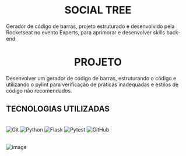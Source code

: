 <h1 align = "center" > SOCIAL TREE </h1>

Gerador de código de barras, projeto estruturado e desenvolvido pela Rocketseat no evento Experts, para aprimorar e desenvolver skills back-end.<br/>

<h1 align="center"> PROJETO </h1> 

Desenvolver um gerador de código de barras, estruturando o código e utilizando o pylint para verificação de práticas inadequadas e estilos de código não recomendados. <br/>

## TECNOLOGIAS UTILIZADAS
<div style="display: inline_block"><br/>
  
<img align="center" alt="Git" src="https://img.shields.io/badge/GIT-E44C30?style=for-the-badge&logo=git&logoColor=white"/>
<img align="center" alt="Python" src="https://img.shields.io/badge/Python-3776AB.svg?style=for-the-badge&logo=Python&logoColor=white"/>
<img align="center" alt="Flask" src="https://img.shields.io/badge/Flask-000000.svg?style=for-the-badge&logo=Flask&logoColor=white"/>
<img align="center" alt="Pytest" src = "https://img.shields.io/badge/Pytest-0A9EDC.svg?style=for-the-badge&logo=Pytest&logoColor=white"/>
<img align="center" alt="GitHub" src = "https://img.shields.io/badge/GitHub-181717.svg?style=for-the-badge&logo=GitHub&logoColor=white"/>

<div/><br/>

![image](https://github.com/AugustoMir4nda/barcode-generator-backend/assets/130875429/81481277-2ad3-4b9c-a9af-483a8f1ba5cd)

